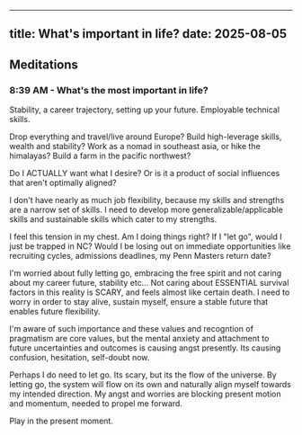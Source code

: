
---
title: What's important in life?
date: 2025-08-05
---

## Meditations

### 8:39 AM - What's the most important in life?

Stability, a career trajectory, setting up your future. Employable technical skills. 

Drop everything and travel/live around Europe? Build high-leverage skills, wealth and stability? Work as a nomad in southeast asia, or hike the himalayas? Build a farm in the pacific northwest?

Do I ACTUALLY want what I desire? Or is it a product of social influences that aren't optimally aligned?

I don't have nearly as much job flexibility, because my skills and strengths are a narrow set of skills. I need to develop more generalizable/applicable skills and sustainable skills which cater to my strengths. 

I feel this tension in my chest. Am I doing things right? If I "let go", would I just be trapped in NC? Would I be losing out on immediate opportunities like recruiting cycles, admissions deadlines, my Penn Masters return date? 

I'm worried about fully letting go, embracing the free spirit and not caring about my career future, stability etc... Not caring about ESSENTIAL survival factors in this reality is SCARY, and feels almost like certain death. I need to worry in order to stay alive, sustain myself, ensure a stable future that enables future flexibility. 

I'm aware of such importance and these values and recogntion of pragmatism are core values, but the mental anxiety and attachment to future uncertainties and outcomes is causing angst presently. Its causing  confusion, hesitation, self-doubt now. 

Perhaps I do need to let go. Its scary, but its the flow of the universe. By letting go, the system will flow on its own and naturally align myself towards my intended direction. My angst and worries are blocking present motion and momentum, needed to propel me forward. 

Play in the present moment. 
